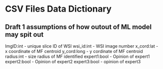 CSV Files Data Dictionary
=========================

## Draft 1 assumptions of how outout of ML model may spit out

ImgID:int - unique slice ID of WSI
wsi_id:int - WSI image number
x_cord:lat - x coordinate of MF centroid
y_cord:long - y cordinate of MF centroid
radius:int - size radius of MF identified
expert1:bool - Opinion of expert1
expert2:bool - Opinion of expert2
expert3:bool - opinion of expert3
